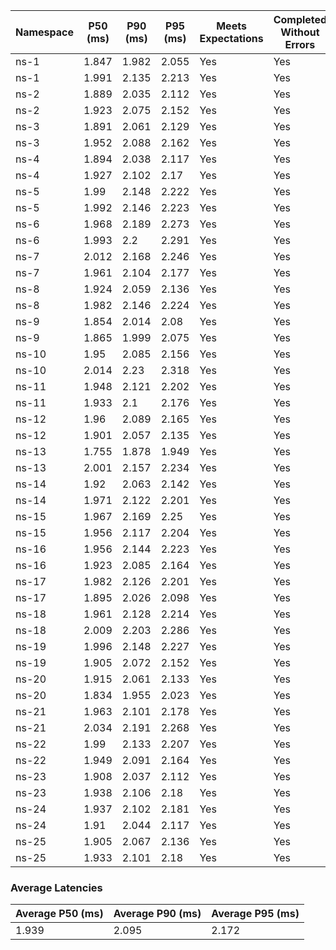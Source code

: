| Namespace | P50 (ms) | P90 (ms) | P95 (ms) | Meets Expectations | Completed Without Errors |
|-----------|----------|----------|----------|--------------------|--------------------------|
| ns-1 | 1.847 | 1.982 | 2.055 | Yes | Yes |
| ns-1 | 1.991 | 2.135 | 2.213 | Yes | Yes |
| ns-2 | 1.889 | 2.035 | 2.112 | Yes | Yes |
| ns-2 | 1.923 | 2.075 | 2.152 | Yes | Yes |
| ns-3 | 1.891 | 2.061 | 2.129 | Yes | Yes |
| ns-3 | 1.952 | 2.088 | 2.162 | Yes | Yes |
| ns-4 | 1.894 | 2.038 | 2.117 | Yes | Yes |
| ns-4 | 1.927 | 2.102 | 2.17 | Yes | Yes |
| ns-5 | 1.99 | 2.148 | 2.222 | Yes | Yes |
| ns-5 | 1.992 | 2.146 | 2.223 | Yes | Yes |
| ns-6 | 1.968 | 2.189 | 2.273 | Yes | Yes |
| ns-6 | 1.993 | 2.2 | 2.291 | Yes | Yes |
| ns-7 | 2.012 | 2.168 | 2.246 | Yes | Yes |
| ns-7 | 1.961 | 2.104 | 2.177 | Yes | Yes |
| ns-8 | 1.924 | 2.059 | 2.136 | Yes | Yes |
| ns-8 | 1.982 | 2.146 | 2.224 | Yes | Yes |
| ns-9 | 1.854 | 2.014 | 2.08 | Yes | Yes |
| ns-9 | 1.865 | 1.999 | 2.075 | Yes | Yes |
| ns-10 | 1.95 | 2.085 | 2.156 | Yes | Yes |
| ns-10 | 2.014 | 2.23 | 2.318 | Yes | Yes |
| ns-11 | 1.948 | 2.121 | 2.202 | Yes | Yes |
| ns-11 | 1.933 | 2.1 | 2.176 | Yes | Yes |
| ns-12 | 1.96 | 2.089 | 2.165 | Yes | Yes |
| ns-12 | 1.901 | 2.057 | 2.135 | Yes | Yes |
| ns-13 | 1.755 | 1.878 | 1.949 | Yes | Yes |
| ns-13 | 2.001 | 2.157 | 2.234 | Yes | Yes |
| ns-14 | 1.92 | 2.063 | 2.142 | Yes | Yes |
| ns-14 | 1.971 | 2.122 | 2.201 | Yes | Yes |
| ns-15 | 1.967 | 2.169 | 2.25 | Yes | Yes |
| ns-15 | 1.956 | 2.117 | 2.204 | Yes | Yes |
| ns-16 | 1.956 | 2.144 | 2.223 | Yes | Yes |
| ns-16 | 1.923 | 2.085 | 2.164 | Yes | Yes |
| ns-17 | 1.982 | 2.126 | 2.201 | Yes | Yes |
| ns-17 | 1.895 | 2.026 | 2.098 | Yes | Yes |
| ns-18 | 1.961 | 2.128 | 2.214 | Yes | Yes |
| ns-18 | 2.009 | 2.203 | 2.286 | Yes | Yes |
| ns-19 | 1.996 | 2.148 | 2.227 | Yes | Yes |
| ns-19 | 1.905 | 2.072 | 2.152 | Yes | Yes |
| ns-20 | 1.915 | 2.061 | 2.133 | Yes | Yes |
| ns-20 | 1.834 | 1.955 | 2.023 | Yes | Yes |
| ns-21 | 1.963 | 2.101 | 2.178 | Yes | Yes |
| ns-21 | 2.034 | 2.191 | 2.268 | Yes | Yes |
| ns-22 | 1.99 | 2.133 | 2.207 | Yes | Yes |
| ns-22 | 1.949 | 2.091 | 2.164 | Yes | Yes |
| ns-23 | 1.908 | 2.037 | 2.112 | Yes | Yes |
| ns-23 | 1.938 | 2.106 | 2.18 | Yes | Yes |
| ns-24 | 1.937 | 2.102 | 2.181 | Yes | Yes |
| ns-24 | 1.91 | 2.044 | 2.117 | Yes | Yes |
| ns-25 | 1.905 | 2.067 | 2.136 | Yes | Yes |
| ns-25 | 1.933 | 2.101 | 2.18 | Yes | Yes |

### Average Latencies
| Average P50 (ms) | Average P90 (ms) | Average P95 (ms) |
|------------------|------------------|------------------|
| 1.939 | 2.095 | 2.172 |
